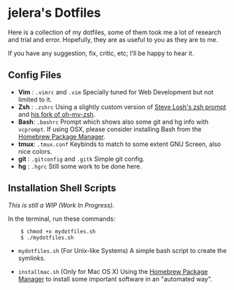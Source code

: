 # jelera's Dotfiles

Here is a collection of my dotfiles, some of them took me a lot of research and trial and error. Hopefully, they are as useful to you as they are to me.

If you have any suggestion, fix, critic, etc; I'll be happy to hear it.

## Config Files

* **Vim** : `.vimrc` and `.vim` Specially tuned for Web Development but not limited to it.
* **Zsh** : `.zshrc` Using a slightly custom version of [Steve Losh's zsh prompt](http://stevelosh.com/blog/2010/02/my-extravagant-zsh-prompt/) and [his fork of oh-my-zsh](http://github.com/sjl/oh-my-zsh/).
* **Bash**: `.bashrc` Prompt which shows also some git and hg info with `vcprompt`. If using OSX, please consider installing Bash from the [Homebrew Package Manager](https://github.com/mxcl/homebrew).
* **tmux**: `.tmux.conf` Keybinds to match to some extent GNU Screen, also nice colors.
* **git** : `.gitconfig` and `.gitk` Simple git config.
* **hg** : `.hgrc` Still some work to be done here.

## Installation Shell Scripts

*This is still a WIP (Work In Progress).*

In the terminal, run these commands:

		$ chmod +x mydotfiles.sh
		$ ./mydotfiles.sh

* `mydotfiles.sh` (For Unix-like Systems)
A simple bash script to create the symlinks.

* `installmac.sh` (Only for Mac OS X)
Using the [Homebrew Package Manager](https://github.com/mxcl/homebrew) to install some important software in an "automated way".
